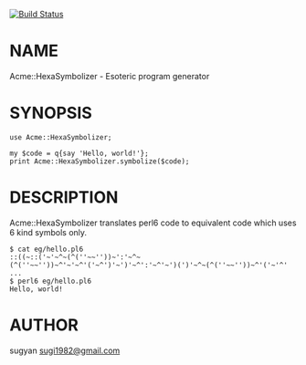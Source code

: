 [![Build Status](https://travis-ci.org/sugyan/p6-Acme-HexaSymbolizer.svg?branch=master)](https://travis-ci.org/sugyan/p6-Acme-HexaSymbolizer)

NAME
====

Acme::HexaSymbolizer - Esoteric program generator

SYNOPSIS
========

    use Acme::HexaSymbolizer;

    my $code = q{say 'Hello, world!'};
    print Acme::HexaSymbolizer.symbolize($code);

DESCRIPTION
===========

Acme::HexaSymbolizer translates perl6 code to equivalent code which uses 6 kind symbols only.

    $ cat eg/hello.pl6
    ::((~::('~'~^~(^(''~~''))~':'~^~(^(''~~''))~^'~'~^'('~^')'~')'~^':'~^'~')(')'~^~(^(''~~''))~^'('~'^' ...
    $ perl6 eg/hello.pl6
    Hello, world!

AUTHOR
======

sugyan <sugi1982@gmail.com>
